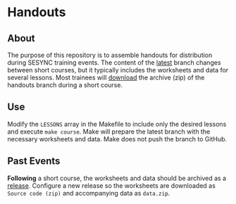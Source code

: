 # Handouts

## About

The purpose of this repository is to assemble handouts for distribution during SESYNC training events. The content of the [latest] branch changes between short courses, but it typically includes the worksheets and data for several lessons. Most trainees will [download] the archive (zip) of the handouts branch during a short course.

## Use

Modify the `LESSONS` array in the Makefile to include only the desired lessons and execute `make course`. Make will prepare the latest branch with the necessary worksheets and data. Make does not push the branch to GitHub.

## Past Events

**Following** a short course, the worksheets and data should be archived as a [release]. Configure a new release so the worksheets are downloaded as `Source code (zip)` and accompanying data as `data.zip`.

[latest]: ../../tree/latest
[release]: ../../releases
[download]: https://github.com/SESYNC-ci/handouts/archive/handouts.zip
